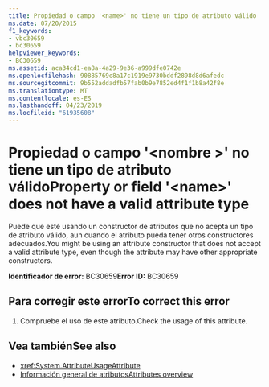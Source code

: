 ```yaml
---
title: Propiedad o campo '<name>' no tiene un tipo de atributo válido
ms.date: 07/20/2015
f1_keywords:
- vbc30659
- bc30659
helpviewer_keywords:
- BC30659
ms.assetid: aca34cd1-ea8a-4a29-9e36-a999dfe0742e
ms.openlocfilehash: 90885769e8a17c1919e9730bddf2898d8d6afedc
ms.sourcegitcommit: 9b552addadfb57fab0b9e7852ed4f1f1b8a42f8e
ms.translationtype: MT
ms.contentlocale: es-ES
ms.lasthandoff: 04/23/2019
ms.locfileid: "61935608"
---
```

# <a name="property-or-field-name-does-not-have-a-valid-attribute-type"></a><span data-ttu-id="799d5-102">Propiedad o campo '\<nombre >' no tiene un tipo de atributo válido</span><span class="sxs-lookup"><span data-stu-id="799d5-102">Property or field '\<name>' does not have a valid attribute type</span></span>
<span data-ttu-id="799d5-103">Puede que esté usando un constructor de atributos que no acepta un tipo de atributo válido, aun cuando el atributo pueda tener otros constructores adecuados.</span><span class="sxs-lookup"><span data-stu-id="799d5-103">You might be using an attribute constructor that does not accept a valid attribute type, even though the attribute may have other appropriate constructors.</span></span>  
  
 <span data-ttu-id="799d5-104">**Identificador de error:** BC30659</span><span class="sxs-lookup"><span data-stu-id="799d5-104">**Error ID:** BC30659</span></span>  
  
## <a name="to-correct-this-error"></a><span data-ttu-id="799d5-105">Para corregir este error</span><span class="sxs-lookup"><span data-stu-id="799d5-105">To correct this error</span></span>  
  
1. <span data-ttu-id="799d5-106">Compruebe el uso de este atributo.</span><span class="sxs-lookup"><span data-stu-id="799d5-106">Check the usage of this attribute.</span></span>  
  
## <a name="see-also"></a><span data-ttu-id="799d5-107">Vea también</span><span class="sxs-lookup"><span data-stu-id="799d5-107">See also</span></span>

- <xref:System.AttributeUsageAttribute>
- [<span data-ttu-id="799d5-108">Información general de atributos</span><span class="sxs-lookup"><span data-stu-id="799d5-108">Attributes overview</span></span>](~/docs/visual-basic/programming-guide/concepts/attributes/index.md)
